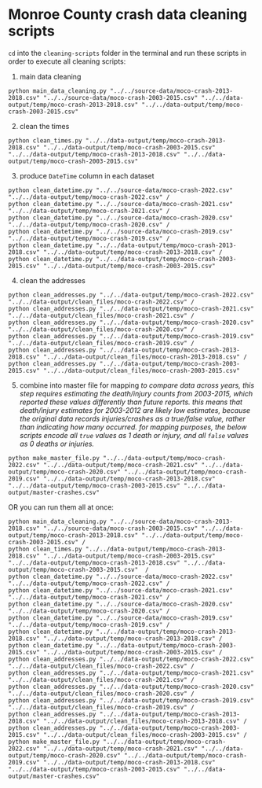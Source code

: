 # Monroe County crash data cleaning scripts

`cd` into the `cleaning-scripts` folder in the terminal and run these scripts in order to execute all cleaning scripts:

1. main data cleaning
```curl
python main_data_cleaning.py "../../source-data/moco-crash-2013-2018.csv" "../../source-data/moco-crash-2003-2015.csv" "../../data-output/temp/moco-crash-2013-2018.csv" "../../data-output/temp/moco-crash-2003-2015.csv"
```
2. clean the times
```curl
python clean_times.py "../../data-output/temp/moco-crash-2013-2018.csv" "../../data-output/temp/moco-crash-2003-2015.csv" "../../data-output/temp/moco-crash-2013-2018.csv" "../../data-output/temp/moco-crash-2003-2015.csv"  
```
3. produce `DateTime` column in each dataset
```curl
python clean_datetime.py "../../source-data/moco-crash-2022.csv" "../../data-output/temp/moco-crash-2022.csv" /
python clean_datetime.py "../../source-data/moco-crash-2021.csv" "../../data-output/temp/moco-crash-2021.csv" /
python clean_datetime.py "../../source-data/moco-crash-2020.csv" "../../data-output/temp/moco-crash-2020.csv" /
python clean_datetime.py "../../source-data/moco-crash-2019.csv" "../../data-output/temp/moco-crash-2019.csv" / 
python clean_datetime.py "../../data-output/temp/moco-crash-2013-2018.csv" "../../data-output/temp/moco-crash-2013-2018.csv" / 
python clean_datetime.py "../../data-output/temp/moco-crash-2003-2015.csv" "../../data-output/temp/moco-crash-2003-2015.csv"
```
4. clean the addresses
```curl
python clean_addresses.py "../../data-output/temp/moco-crash-2022.csv" "../../data-output/clean_files/moco-crash-2022.csv" /
python clean_addresses.py "../../data-output/temp/moco-crash-2021.csv" "../../data-output/clean_files/moco-crash-2021.csv" /
python clean_addresses.py "../../data-output/temp/moco-crash-2020.csv" "../../data-output/clean_files/moco-crash-2020.csv" /
python clean_addresses.py "../../data-output/temp/moco-crash-2019.csv" "../../data-output/clean_files/moco-crash-2019.csv" /
python clean_addresses.py "../../data-output/temp/moco-crash-2013-2018.csv" "../../data-output/clean_files/moco-crash-2013-2018.csv" /
python clean_addresses.py "../../data-output/temp/moco-crash-2003-2015.csv" "../../data-output/clean_files/moco-crash-2003-2015.csv" 
```
5. combine into master file for mapping 
*to compare data across years, this step requires estimating the death/injury counts from 2003-2015, which reported these values differently than future reports. this means that death/injury estimates for 2003-2012 are likely low estimates, because the original data records injuries/crashes as a true/false value, rather than indicating how many occurred. for mapping purposes, the below scripts encode all `true` values as 1 death or injury, and all `false` values as 0 deaths or injuries.*
```curl
python make_master_file.py "../../data-output/temp/moco-crash-2022.csv" "../../data-output/temp/moco-crash-2021.csv" "../../data-output/temp/moco-crash-2020.csv" "../../data-output/temp/moco-crash-2019.csv" "../../data-output/temp/moco-crash-2013-2018.csv" "../../data-output/temp/moco-crash-2003-2015.csv" "../../data-output/master-crashes.csv"
```

OR you can run them all at once: 
```curl
python main_data_cleaning.py "../../source-data/moco-crash-2013-2018.csv" "../../source-data/moco-crash-2003-2015.csv" "../../data-output/temp/moco-crash-2013-2018.csv" "../../data-output/temp/moco-crash-2003-2015.csv" /
python clean_times.py "../../data-output/temp/moco-crash-2013-2018.csv" "../../data-output/temp/moco-crash-2003-2015.csv" "../../data-output/temp/moco-crash-2013-2018.csv" "../../data-output/temp/moco-crash-2003-2015.csv"  /
python clean_datetime.py "../../source-data/moco-crash-2022.csv" "../../data-output/temp/moco-crash-2022.csv" /
python clean_datetime.py "../../source-data/moco-crash-2021.csv" "../../data-output/temp/moco-crash-2021.csv" /
python clean_datetime.py "../../source-data/moco-crash-2020.csv" "../../data-output/temp/moco-crash-2020.csv" /
python clean_datetime.py "../../source-data/moco-crash-2019.csv" "../../data-output/temp/moco-crash-2019.csv" / 
python clean_datetime.py "../../data-output/temp/moco-crash-2013-2018.csv" "../../data-output/temp/moco-crash-2013-2018.csv" / 
python clean_datetime.py "../../data-output/temp/moco-crash-2003-2015.csv" "../../data-output/temp/moco-crash-2003-2015.csv" /
python clean_addresses.py "../../data-output/temp/moco-crash-2022.csv" "../../data-output/clean_files/moco-crash-2022.csv" /
python clean_addresses.py "../../data-output/temp/moco-crash-2021.csv" "../../data-output/clean_files/moco-crash-2021.csv" /
python clean_addresses.py "../../data-output/temp/moco-crash-2020.csv" "../../data-output/clean_files/moco-crash-2020.csv" /
python clean_addresses.py "../../data-output/temp/moco-crash-2019.csv" "../../data-output/clean_files/moco-crash-2019.csv" /
python clean_addresses.py "../../data-output/temp/moco-crash-2013-2018.csv" "../../data-output/clean_files/moco-crash-2013-2018.csv" /
python clean_addresses.py "../../data-output/temp/moco-crash-2003-2015.csv" "../../data-output/clean_files/moco-crash-2003-2015.csv" /
python make_master_file.py "../../data-output/temp/moco-crash-2022.csv" "../../data-output/temp/moco-crash-2021.csv" "../../data-output/temp/moco-crash-2020.csv" "../../data-output/temp/moco-crash-2019.csv" "../../data-output/temp/moco-crash-2013-2018.csv" "../../data-output/temp/moco-crash-2003-2015.csv" "../../data-output/master-crashes.csv" 
```
